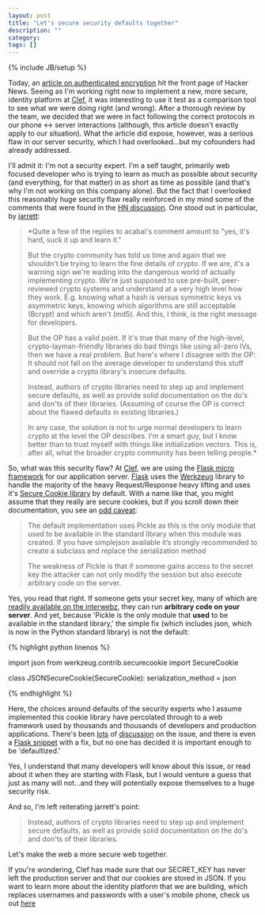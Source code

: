 ```yaml
---
layout: post
title: "Let's secure security defaults together"
description: ""
category: 
tags: []
---
```

{% include JB/setup %}

Today, an [article on authenticated encryption](http://tonyarcieri.com/all-the-crypto-code-youve-ever-written-is-probably-broken) hit the front page of Hacker News. Seeing as I'm working right now to implement a new, more secure, identity platform at [Clef](https://clef.io), it was interesting to use it test as a comparison tool to see what we were doing right (and wrong). After a thorough review by the team, we decided that we were in fact following the correct protocols in our phone <-> server interactions (although, this article doesn't exactly apply to our situation). What the article did expose, however, was a serious flaw in our server security, which I had overlooked...but my cofounders had already addressed.

I'll admit it: I'm not a security expert. I'm a self taught, primarily web focused developer who is trying to learn as much as possible about security (and everything, for that matter) in as short as time as possible (and that's why I'm not working on this company alone). But the fact that I overlooked this reasonably huge security flaw really reinforced in my mind some of the comments that were found in the [HN discussion](http://news.ycombinator.com/item?id=4779015). One stood out in particular, by [jarrett](http://news.ycombinator.com/user?id=jarrett):

> *Quite a few of the replies to acabal's comment amount to "yes, it's hard, suck it up and learn it."
>
> But the crypto community has told us time and again that we shouldn't be trying to learn the fine details of crypto. If we are, it's a warning sign we're wading into the dangerous world of actually implementing crypto. We're just supposed to use pre-built, peer-reviewed crypto systems and understand at a very high level how they work. E.g. knowing what a hash is versus symmetric keys vs asymmetric keys, knowing which algorithms are still acceptable (Bcrypt) and which aren't (md5). And this, I think, is the right message for developers.
>
> But the OP has a valid point. If it's true that many of the high-level, crypto-layman-friendly libraries do bad things like using all-zero IVs, then we have a real problem. But here's where I disagree with the OP: It should not fall on the average developer to understand this stuff and override a crypto library's insecure defaults.
>
> Instead, authors of crypto libraries need to step up and implement secure defaults, as well as provide solid documentation on the do's and don'ts of their libraries. (Assuming of course the OP is correct about the flawed defaults in existing libraries.)
>
> In any case, the solution is not to urge normal developers to learn crypto at the level the OP describes. I'm a smart guy, but I know better than to trust myself with things like initialization vectors. This is, after all, what the broader crypto community has been telling people.*

So, what was this security flaw? At [Clef](https://clef.io), we are using the [Flask micro framework](http://flask.pocoo.org) for our application server. [Flask](http://flask.pocoo.org) uses the [Werkzeug](http://werkzeug.pocoo.org) library to handle the majority of the heavy Request/Response heavy lifting and uses it's [Secure Cookie library](http://werkzeug.pocoo.org/docs/contrib/securecookie) by default. With a name like that, you might assume that they really are secure cookies, but if you scroll down their documentation, you see an [odd caveat](http://werkzeug.pocoo.org/docs/contrib/securecookie/#security):

> The default implementation uses Pickle as this is the only module that used to be available in the standard library when this module was created. If you have simplejson available it’s strongly recommended to create a subclass and replace the serialization method
>
> The weakness of Pickle is that if someone gains access to the secret key the attacker can not only modify the session but also execute arbitrary code on the server.

Yes, you read that right. If someone gets your secret key, many of which are [readily available on the interwebz](https://github.com/search?q=SECRET_KEY+flask&repo=&langOverride=&start_value=1&type=Code&language=Python), they can run **arbitrary code on your server**. And yet, because 'Pickle is the only module that **used** to be available in the standard library,' the simple fix (which includes json, which is now in the Python standard library) is not the default:

{% highlight python linenos %}

import json
from werkzeug.contrib.securecookie import SecureCookie

class JSONSecureCookie(SecureCookie):
    serialization_method = json

{% endhighlight %}

Here, the choices around defaults of the security experts who I assume implemented this cookie library have percolated through to a web framework used by thousands and thousands of developers and production applications. There's been [lots](http://stacksmashing.net/2012/08/10/dear-flask-please-fix-your-secure-cookies/) of [discussion](http://flask.pocoo.org/mailinglist/archive/2011/8/15/security-of-secure-sessions/) on the issue, and there is even a [Flask snippet](http://flask.pocoo.org/snippets/51/) with a fix, but no one has decided it is important enough to be 'defaultized.'

Yes, I understand that many developers will know about this issue, or read about it when they are starting with Flask, but I would venture a guess that just as many will not...and they will potentially expose themselves to a huge security risk.

And so, I'm left reiterating jarrett's point:

> Instead, authors of crypto libraries need to step up and implement secure defaults, as well as provide solid documentation on the do's and don'ts of their libraries.

Let's make the web a more secure web together.

<p class='endnote'>If you're wondering, Clef has made sure that our SECRET_KEY has never left the production server and that our cookies are stored in JSON. If you want to learn more about the identity platform that we are building, which replaces usernames and passwords with a user's mobile phone, check us out <a href='https://clef.io'>here</a></p>